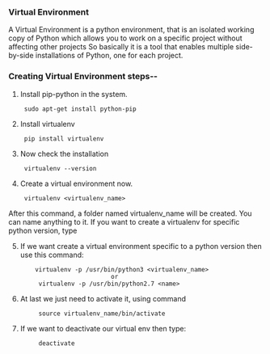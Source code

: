 ### Virtual Environment
A Virtual Environment is a python environment, that is an isolated working copy of Python which allows you to work on a specific project without affecting other projects
So basically it is a tool that enables multiple side-by-side installations of Python, one for each project.

### Creating Virtual Environment steps--
1. Install pip-python in the system.
        
        sudo apt-get install python-pip
        
       
2. Install virtualenv

        pip install virtualenv
        
3. Now check the installation

        virtualenv --version
        
4. Create a virtual environment now.

        virtualenv <virtualenv_name>
        
After this command, a folder named virtualenv_name will be created. You can name anything to it. If you want to create a virtualenv for specific python version, type

5. If we want create a virtual environment specific to a python version then use this command:

           virtualenv -p /usr/bin/python3 <virtualenv_name>
                                or
            virtualenv -p /usr/bin/python2.7 <name>
            
6. At last we just need to activate it, using command

            source virtualenv_name/bin/activate

7. If we want to deactivate our virtual env then type:

            deactivate
